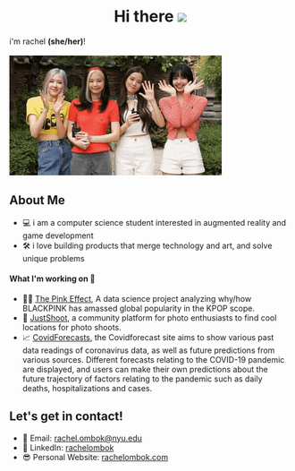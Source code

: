 
<h1 align='center'>Hi there <img src="https://media.giphy.com/media/hvRJCLFzcasrR4ia7z/giphy.gif" width="25px"></h1>

i'm rachel **(she/her)**!   
<br/>
![image](RelievedUncomfortableBoilweevil-max-1mb.gif)

<!--
**rachelombok/rachelombok** is a ✨ _special_ ✨ repository because its `README.md` (this file) appears on your GitHub profile.

Here are some ideas to get you started:

- 🔭 I’m currently working on ...
- 🌱 I’m currently learning ...
- 👯 I’m looking to collaborate on ...
- 🤔 I’m looking for help with ...
- 💬 Ask me about ...
- 📫 How to reach me: ...
- ⚡ Fun fact: ...
* 📷 Instagram: [rachelombok](https://instagram.com/rachelombok)


-->
## About Me
* 💻 i am a computer science student interested in augmented reality and game development
* 🛠 i love building products that merge technology and art, and solve unique problems

#### What I'm working on 🔭
* 🖤💗 [The Pink Effect](https://github.com/rachelombok/BlackpinkDSProject), A data science project analyzing why/how BLACKPINK has amassed global popularity in the KPOP scope.
* 📸 [JustShoot](https://github.com/rachelombok/photologapp), a community platform for photo enthusiasts to find cool locations for photo shoots.
* 📈 [CovidForecasts](https://www.covidforecasts.com), the Covidforecast site aims to show various past data readings of coronavirus data, as well as future predictions from various sources. Different forecasts relating to the COVID-19 pandemic are displayed, and users can make their own predictions about the future trajectory of factors relating to the pandemic such as daily deaths, hospitalizations and cases.

## Let's get in contact!
* 📧 Email: [rachel.ombok@nyu.edu](mailto:rachel.ombok@gmail.com)
* 💼 LinkedIn: [rachelombok](https://linkedin.com/in/rachelombok)
* 😎 Personal Website: [rachelombok.com](https://www.rachelombok.com/)

<!---
[![Top Langs](https://github-readme-stats.vercel.app/api/top-langs/?username=rachelombok&layout=compact)](https://github.com/anuraghazra/github-readme-stats)
  
 [Stats](https://github-readme-stats.vercel.app/api/?username=rachelombok&show_icons=true&title_color=ffbdde&icon_color=ffbdde&text_color=ffbdde&bg_color=151515&count_private=true&hide_title=true)
[Score](https://github-readme-stats.vercel.app/api/?username=rachelombok&show_icons=true&title_color=ffbdde&icon_color=ffbdde&text_color=ffbdde&bg_color=151515&count_private=true&hide_title=true)

<img align="left" src="https://github-readme-stats.vercel.app/api/top-langs/?username=rachelombok&show_icons=true&title_color=ffbdde&icon_color=ffbdde&text_color=fff&bg_color=151515&count_private=true&layout=compact" />

<p>
<img alt="Python" src="https://img.shields.io/badge/-Python-3776AB?style=flat-square&logo=python&logoColor=white" />
  <img alt="C++" src="https://img.shields.io/badge/-C++-00599C?style=flat-square&logo=c%2B%2B&logoColor=white" />
  <img alt="git" src="https://img.shields.io/badge/-Git-F05032?style=flat-square&logo=git&logoColor=white" />
  <img alt="React" src="https://img.shields.io/badge/-React-61DAFB?style=flat-square&logo=react&logoColor=white" />
  <img alt="Javascript" src="https://img.shields.io/badge/-Javascript-F7DF1E?style=flat-square&logo=javascript&logoColor=white" />
  <img alt="Heroku" src="https://img.shields.io/badge/-Heroku-430098?style=flat-square&logo=heroku&logoColor=white" />
  <img alt="Flask" src="https://img.shields.io/badge/-Flask-000000?style=flat-square&logo=flask&logoColor=white" />
</p>

![](https://komarev.com/ghpvc/?username=rachelombok&color=ff69b4&style=plastic)

